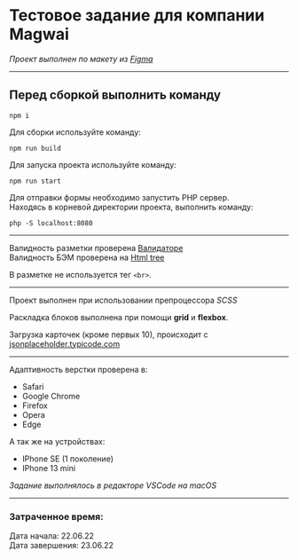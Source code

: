 
# Тестовое задание для компании Magwai

*Проект выполнен по макету из [Figma](https://www.figma.com/file/UWRScEi7b2V0wrpGZ8EqsA/Magwai-%2F-%D0%A2%D0%B5%D1%81%D1%82%D0%BE%D0%B2%D0%BE%D0%B5-%D0%B7%D0%B0%D0%B4%D0%B0%D0%BD%D0%B8%D0%B5?node-id=2%3A4)*

___

## Перед сборкой выполнить команду
```
npm i
```


Для сборки используйте команду: 
```
npm run build
```
 
Для запуска проекта используйте команду:
```
npm run start
```

Для отправки формы необходимо запустить PHP сервер.    
Находясь в корневой директории проекта, выполнить команду:
```
php -S localhost:8080
```
___

Валидность разметки проверена [Валидаторе](https://validator.w3.org/nu/#textarea)  
Валидность БЭМ проверена на [Html tree](https://yoksel.github.io/html-tree/)

В разметке не используется тег `<br>`.

___

Проект выполнен при использовании препроцессора *SCSS*

Раскладка блоков выполнена при помощи **grid** и **flexbox**.

Загрузка карточек (кроме первых 10), происходит с [jsonplaceholder.typicode.com](https://jsonplaceholder.typicode.com/posts/)

___

Адаптивность верстки проверена в:
* Safari
* Google Chrome
* Firefox
* Opera
* Edge

А так же на устройствах:
* IPhone SE (1 поколение)
* IPhone 13 mini

*Задание выполнялось в редакторе VSCode на macOS*

___

### Затраченное время:  
Дата начала: 22.06.22  
Дата завершения: 23.06.22

